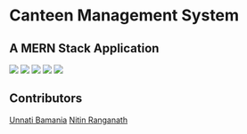 # Canteen Management System

## A MERN Stack Application

![](https://i.imgur.com/DKRfYGe.png)
![](https://i.imgur.com/oHcosDT.png)
![](https://i.imgur.com/oHcosDT.png)
![](blob:https://imgur.com/21d1b5bc-284e-440c-bd5e-a626851cc1fa)
![](https://i.imgur.com/QetqfL3.png)

## Contributors

[Unnati Bamania](https://github.com/unnati2000)
[Nitin Ranganath](https://github.com/itsnitinr)
